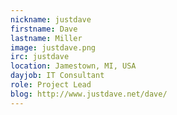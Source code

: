 ```yaml
---
nickname: justdave
firstname: Dave
lastname: Miller
image: justdave.png
irc: justdave
location: Jamestown, MI, USA
dayjob: IT Consultant
role: Project Lead
blog: http://www.justdave.net/dave/
---
```


